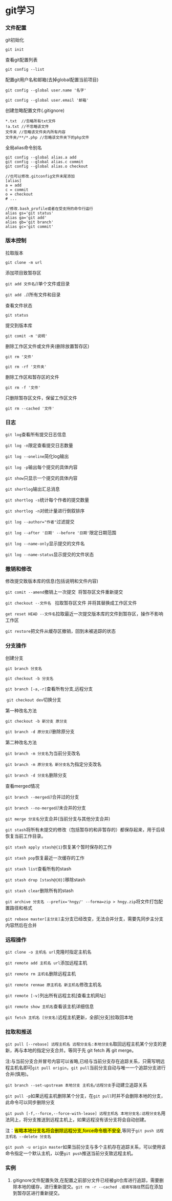 # git学习

### 文件配置

git初始化

`git init`

查看git配置列表

`git config --list`

配置git用户名和邮箱(去掉global配置当前项目)

`git config --global user.name '名字'`

`git config --global user.email '邮箱'`

创建忽略配置文件(.gitignore)

```textile
*.txt  //忽略所有txt文件
!a.txt //不忽略该文件
文件夹 //忽略该文件夹内所有内容
文件夹/**/*.php //忽略该文件夹下的php文件
```

全局alias命令别名

```textile
git config --global alias.a add
git config --global alias.c commit
git config --global alias.o checkout

//也可以修改.gitconfig文件末尾添加
[alias]
a = add
c = commit
o = checkout
# ...

//修改.bash_profile或者在受支持的命令行运行
alias gs='git status'
alias ga='git add'
alias gb='git branch'
alias gc='git commit'
```

### 版本控制

拉取版本

`git clone -m url`

添加项目致暂存区

`git add 文件名`//单个文件或目录

`git add .`//所有文件和目录

查看文件状态

`git status`

提交到版本库

`git comit -m '说明'`

删除工作区文件或文件夹(删除放置暂存区)

`git rm '文件'`

`git rm -rf '文件夹'`

删除工作区和暂存区的文件

`git rm -f '文件'`

只删除暂存区文件，保留工作区文件

`git rm --cached '文件'`

### 日志

`git log`查看所有提交日志信息

`git log -n`限定查看提交日志数量

`git log --oneline`简化log输出

`git log -p`输出每个提交的具体内容

`git show`只显示一个提交的具体内容

`git shortlog`输出汇总消息

`git shortlog -s`统计每个作者的提交数量

`git shortlog -n`对统计量进行倒叙排序

`git log --author="作者"`过滤提交

`git log --after '日期' --before '日期'`限定日期范围

`git log --name-only`显示提交的文件名

`git log --name-status`显示提交的文件状态

### 撤销和修改

修改提交致版本库的信息(包括说明和文件内容)

`git comit --amend`撤销上一次提交  将暂存区文件重新提交

`git checkout --文件名`   拉取暂存区文件 并将其替换成工作区文件

`get reset HEAD --文件名`拉取最近一次提交版本库的文件到暂存区，操作不影响工作区

`git restore`把文件从缓存区撤销，回到未被追踪的状态

### 分支操作

创建分支

`git branch 分支名`

`git checkout -b 分支名`

`git branch [-a,-r]`查看所有分支,远程分支

 `git checkout dev`切换分支

第一种改名方法

`git checkout -b 新分支 原分支`

`git branch -d 原分支`//删除原分支

第二种改名方法

`git branch -m 分支名`为当前分支改名

`git branch -m 原分支名 新分支名`为指定分支改名

`git branch -d 分支名`删除分支

查看merged情况

`git branch --merged`//合并过的分支

`git branch --no-merged`//未合并的分支

`git merge 分支名`分支合并(当前分支与其他分支合并)

`git stash`将所有未提交的修改（包括暂存的和非暂存的）都保存起来，用于后续恢复当前工作目录。

`git stash apply stash@{1}`恢复某个暂时保存的工作

`git stash pop`恢复最近一次缓存的工作

`git stash list`查看所有的stash

`git stash drop [stash@{0}]`移除stash

`git stash clear`删除所有的stash

`git archive 分支名 --prefix='hngy/' --forma=zip > hngy.zip`将文件打包配置路径和格式

`git rebase master[主分支]`主分支已经改变，无法合并分支，需要先同步主分支内容然后在合并

### 远程操作

`git clone -o 主机名 url`克隆时指定主机名

`git remote add 主机名 url`添加远程主机

`git remote rm 主机名`删除远程主机

`git remote renmae 原主机名 新主机名`修改主机名

`git remote [-v]`列出所有远程主机[查看主机网址]

`git remote show 主机名`查看该主机详细信息

`git fetch 主机名 [分支名]`远程主机更新，全部[分支]拉取回本地

### 拉取和推送

`git pull [--rebase] 远程主机名 远程分支名:本地分支名`取回远程主机某个分支的更新，再与本地的指定分支合并。等同于先 git fetch 再 git merge。

注:与当前分支合并冒号内容可以省略,已经与当前分支存在追踪关系，只需写明远程主机名即可`git pull origin`，`git pull`当前分支自动与唯一一个追踪分支进行合并(慎用)。

`git branch --set-upstream 本地分支 主机名/远程分支`手动建立追踪关系

`git pull -p`如果远程主机删除某个分支，在`git pull`时并不会删除本地的分支，此命令可以同步删除分支

`git push [-f,--force,--force-with-lease] 远程主机名 本地分支名:远程分支名`用法同上，将分支推送到远程主机上，如果远程没有该分支将会自动创建。

注：<mark>省略本地分支名将会删除远程分支,force命令极不安全</mark>,等同于`git push 远程主机名 --delete 分支名`

`git push -u origin master`如果当前分支与多个主机存在追踪关系，可以使用该命令指定一个默认主机，以便`git push`推送当前分支致远程主机。

### 实例

1. gitignore文件配置失效,在配置之前部分文件已经被git仓库进行追踪，需要删除本地的缓存，进行重新提交。`git rm -r --cached .或填写路径`然后在添加到暂存区进行重新提交。